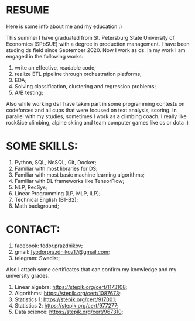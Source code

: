 # RESUME
Here is some info about me and my education :)

This summer I have graduated from St. Petersburg State University of Economics (SPbSUE) with a degree in production management. I have been studing ds field since September 2020. Now I work as ds. In my work I am engaged in the following works:
1) write an effective, readable code;
2) realize ETL pipeline through orchestration platforms;
3) EDA;
4) Solving classification, clustering and regression problems;
5) A/B testing;

Also while working ds I have taken part in some programming contests on codeforces and all cups that were focused on text analysis, scoring. In parallel with my studies, sometimes I work as a climbing coach. I really like rock&ice climbing, alpine skiing and team computer games like cs or dota :)

# SOME SKILLS:
1) Python, SQL, NoSQL, Git, Docker;
2) Familiar with most libraries for DS;
3) Familiar with most basic machine learning algorithms;
4) Familiar with DL frameworks like TensorFlow;
5) NLP, RecSys;
6) Linear Programming (LP, MLP, ILP);
7) Technical English (B1-B2);
8) Math background;

# CONTACT:
1) facebook: fedor.prazdnikov;
2) gmail: fyodorprazdnikov17@gmail.com;
3) telegram: Swedist;

Also I attach some certificates that can confirm my knowledge and my university grades.
1) Linear algebra: https://stepik.org/cert/1173108;
2) Algorithms: https://stepik.org/cert/1087673;
3) Statistics 1: https://stepik.org/cert/917001;
4) Statistics 2: https://stepik.org/cert/977277;
5) Data science: https://stepik.org/cert/967310;
